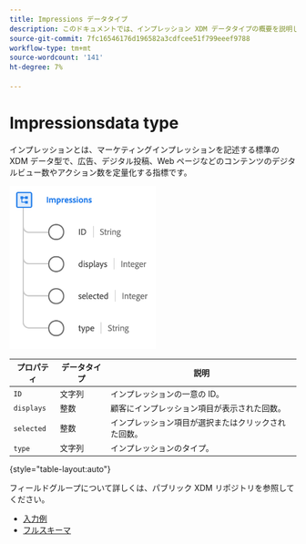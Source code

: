 ```yaml
---
title: Impressions データタイプ
description: このドキュメントでは、インプレッション XDM データタイプの概要を説明します。
source-git-commit: 7fc16546176d196582a3cdfcee51f799eeef9788
workflow-type: tm+mt
source-wordcount: '141'
ht-degree: 7%

---
```


#  Impressionsdata type

 インプレッションとは、マーケティングインプレッションを記述する標準の XDM データ型で、広告、デジタル投稿、Web ページなどのコンテンツのデジタルビュー数やアクション数を定量化する指標です。

![](../images/data-types/impressions.png)

| プロパティ | データタイプ | 説明 |
| --- | --- | --- |
| `ID` | 文字列 | インプレッションの一意の ID。 |
| `displays` | 整数 | 顧客にインプレッション項目が表示された回数。 |
| `selected` | 整数 | インプレッション項目が選択またはクリックされた回数。 |
| `type` | 文字列 | インプレッションのタイプ。 |

{style=&quot;table-layout:auto&quot;}

フィールドグループについて詳しくは、パブリック XDM リポジトリを参照してください。

* [入力例](https://github.com/adobe/xdm/blob/master/components/datatypes/industry-verticals/impressions.example.1.json)
* [フルスキーマ](https://github.com/adobe/xdm/blob/master/components/datatypes/industry-verticals/impressions.schema.json)
